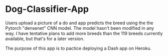 # Dog-Classifier-App
Users upload a picture of a do and app predicts the breed using the the Pytorch "densenet" CNN model. The model hasn't been modified in any way. I have tentative plans to add more breeds than the 119 breeds currently available, but that's for a later version.

The purpose of this app is to pactice deploying a Dash app on Heroku.
